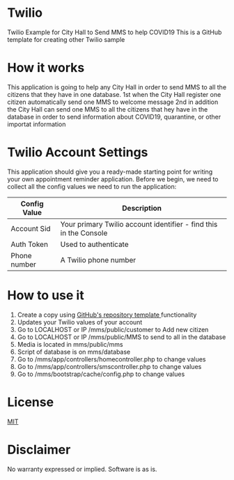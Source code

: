 # Twilio
Twilio Example for City Hall to Send MMS to help COVID19
This is a GitHub template for creating other Twilio sample

# How it works
This application is going to help any City Hall in order to send MMS to all the citizens that they have in one database.
1st when the City Hall register one citizen automatically send one MMS to welcome message
2nd in addition the City Hall can send one MMS to all the citizens that hey have in the database in order to send information
about COVID19, quarantine, or other importat information

# Twilio Account Settings
This application should give you a ready-made starting point for writing your own appointment reminder application. Before we begin, we need to collect all the config values we need to run the application:

| Config Value | Description  |
| ------- | --- |
| Account Sid | Your primary Twilio account identifier - find this in the Console | 
| Auth Token | Used to authenticate | 
| Phone number | A Twilio phone number | 

# How to use it
1. Create a copy using  [GitHub's repository template ](https://help.github.com/en/github/creating-cloning-and-archiving-repositories/creating-a-repository-from-a-template) functionality
2. Updates your Twilio values of your account
3. Go to LOCALHOST or IP /mms/public/customer to Add new citizen
4. Go to LOCALHOST or IP /mms/public/MMS to send to all in the database
5. Media is located in mms/public/mms
6. Script of database is on mms/database
7. Go to  /mms/app/controllers/homecontroller.php to change values
8. Go to  /mms/app/controllers/smscontroller.php to change values
9. Go to  /mms/bootstrap/cache/config.php to change values

# License
[MIT](https://opensource.org/licenses/mit-license.html)

# Disclaimer
No warranty expressed or implied. Software is as is.
	
